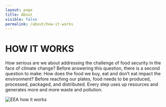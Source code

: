 ```yaml
---
layout: page
title: About
visible: false
permalink: /about/how-it-works
---
```


<div class="how-it-works">
  <div class="centered-title">
    <h1>HOW IT WORKS</h1>
  </div>
</div>
<div class='header'>
  <p>How serious are we about addressing the challenge of food security in the face of climate change? Before answering this question, there is a second question to make: <span class="highlighted">How does the food we buy, eat and don’t eat impact the environment?</span> Before reaching our plates, food needs to be produced, processed, packaged, and distributed. Every step uses up resources and generates more and more waste and pollution. </p>
  <img src="/assets/about/EEA.png" alt="EEA how it works">
